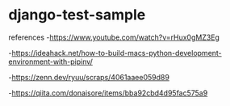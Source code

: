 # django-test-sample

references
-https://www.youtube.com/watch?v=rHux0gMZ3Eg

-https://ideahack.net/how-to-build-macs-python-development-environment-with-pipinv/

-https://zenn.dev/ryuu/scraps/4061aaee059d89

-https://qiita.com/donaisore/items/bba92cbd4d95fac575a9
